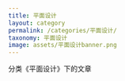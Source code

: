 ```yaml
---
title: 平面设计
layout: category
permalink: /categories/平面设计/
taxonomy: 平面设计
image: assets/平面设计banner.png
---
```


分类《平面设计》下的文章

